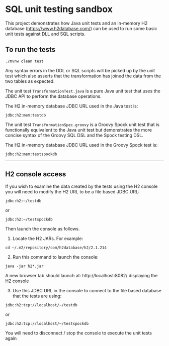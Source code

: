 # SQL unit testing sandbox
This project demonstrates how Java unit tests and an in-memory H2 database (https://www.h2database.com/) can be used to
run some basic unit tests against DLL and SQL scripts.

## To run the tests
```
./mvnw clean test
```

Any syntax errors in the DDL or SQL scripts will be picked up by the unit test which also asserts that the transformation
has joined the data from the two tables as expected.

The unit test `TransformationTest.java` is a pure Java unit test that uses the JDBC API to perform the database operations.

The H2 in-memory database JDBC URL used in the Java test is:

```
jdbc:h2:mem:testdb
```

The unit test `TransformationSpec.groovy` is a Groovy Spock unit test that is functionally equivalent to the Java unit test 
but demonstrates the more concise syntax of the Groovy SQL DSL and the Spock testing DSL.  

The H2 in-memory database JDBC URL used in the Groovy Spock test is:

```
jdbc:h2:mem:testspockdb
```

----

## H2 console access
If you wish to examine the data created by the tests using the H2 console you will need to modify the H2 URL to be a 
file based JDBC URL:

```
jdbc:h2:~/testdb
```
 
or 

```
jdbc:h2:~/testspockdb
```

Then launch the console as follows.

1. Locate the H2 JARs. For example:

```
cd ~/.m2/repository/com/h2database/h2/2.1.214
```

2. Run this command to launch the console:
```
java -jar h2*.jar
```

A new browser tab should launch at: http://localhost:8082/ displaying the H2 console

3. Use this JDBC URL in the console to connect to the file based database that the tests are using:

```
jdbc:h2:tcp://localhost/~/testdb
```

or

```
jdbc:h2:tcp://localhost/~/testspockdb
```

You will need to disconnect / stop the console to execute the unit tests again

